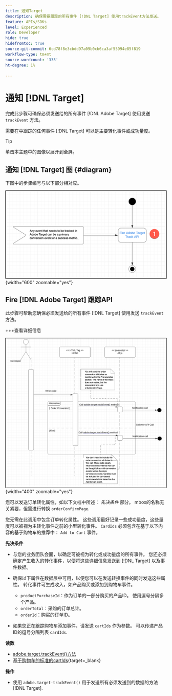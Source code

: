 ```yaml
---
title: 通知Target
description: 确保需要跟踪的所有事件 [!DNL Target] 使用trackEvent方法发送。
feature: APIs/SDKs
level: Experienced
role: Developer
hide: true
hidefromtoc: true
source-git-commit: 6cd78f8e3cbdd97a09b0cb6ca3af55994e85f819
workflow-type: tm+mt
source-wordcount: '335'
ht-degree: 1%

---
```


# 通知 [!DNL Target]

完成此步骤可确保必须发送给的所有事件 [!DNL Adobe Target] 使用发送 `trackEvent` 方法。

需要在中跟踪的任何事件 [!DNL Target] 可以是主要转化事件或成功量度。

>[!TIP]
>
>单击本主题中的图像以展开到全屏。

## 通知 [!DNL Target] 图 {#diagram}

下图中的步骤编号与以下部分相对应。

![通知Target](/help/dev/patterns/recs-atjs/assets/diagram-notify-target.png){width="600" zoomable="yes"}

## Fire [!DNL Adobe Target] 跟踪API

此步骤可帮助您确保必须发送给的所有事件 [!DNL Target] 使用发送 `trackEvent` 方法。

+++查看详细信息

![Fire Adobe Target跟踪API图](/help/dev/patterns/recs-atjs/assets/fire-adobe-target-track-api-diagram.png){width="400" zoomable="yes"}

您可以发送订单转化属性，如以下文档中所述： *先决条件* 部分。 mbox的名称无关紧要，但需进行转换 `orderConfirmPage`.

您无需在此调用中包含订单转化属性。 这些调用最好记录一些成功量度，这些量度可以被视为主转化事件之前的小型转化事件。 `CardIds` 必须包含在基于以下内容的基于购物车的推荐中： `Add to Cart` 事件。

**先决条件**

* 与您的业务团队会面，以确定可被视为转化或成功量度的所有事件。 您还必须确定产生收入的转化事件，以便将这些详细信息发送到 [!DNL Target] 以及事件数据。
* 确保以下属性在数据层中可用，以便您可以在发送转换事件的同时发送这些属性。 转化事件可生成收入，如产品购买或添加到购物车事件。

   * `productPurchaseId`：作为订单的一部分购买的产品ID。 使用逗号分隔多个产品。
   * `orderTotal`：采购的订单总计。
   * `orderId`：购买的订单ID。

* 如果您正在跟踪购物车添加事件，请发送 `cartIds` 作为参数。 可以传递产品ID的逗号分隔列表 `cardIds`.

**读数**

* [adobe.target.trackEvent()方法](/help/dev/implement/client-side/atjs/atjs-functions/adobe-target-trackevent.md)
* [基于购物车的标准的cartIds](https://experienceleague.adobe.com/docs/target/using/recommendations/criteria/base-the-recommendation-on-a-recommendation-key.html?lang=en#cart-based){target=_blank}

**操作**

* 使用 `adobe.target-trackEvent()` 用于发送所有必须发送到的数据的方法 [!DNL Target].







